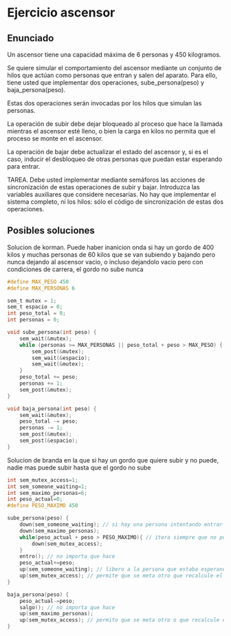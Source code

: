 # Ejercicio ascensor

## Enunciado

Un ascensor tiene una capacidad máxima de 6 personas y 450 kilogramos.

Se quiere simular el comportamiento del ascensor mediante un conjunto de hilos que actúan como personas que entran y salen del aparato. Para ello, tiene usted que implementar dos operaciones, sube_persona(peso) y baja_persona(peso).

Estas dos operaciones serán invocadas por los hilos que simulan las personas.

La operación de subir debe dejar bloqueado al proceso que hace la llamada mientras el ascensor esté lleno, o bien la carga en kilos no permita que el proceso se monte en el ascensor.

La operación de bajar debe actualizar el estado del ascensor y, si es el caso, inducir el desbloqueo de otras personas que puedan estar esperando para entrar.

TAREA. Debe usted implementar mediante semáforos las acciones de sincronización de estas operaciones de subir y bajar. Introduzca las variables auxiliares que considere necesarias. No hay que implementar el sistema completo, ni los hilos: sólo el código de sincronización de estas dos operaciones.

## Posibles soluciones


Solucion de korman. Puede haber inanicion onda si hay un gordo de 400 kilos y muchas personas de 60 kilos que se van subiendo y bajando pero nunca dejando al ascensor vacio, o incluso dejandolo vacio pero con condiciones de carrera, el gordo no sube nunca

```c
#define MAX_PESO 450
#define MAX_PERSONAS 6

sem_t mutex = 1;
sem_t espacio = 0;
int peso_total = 0;
int personas = 0;

void sube_persona(int peso) {
    sem_wait(&mutex);
    while (personas >= MAX_PERSONAS || peso_total + peso > MAX_PESO) {
        sem_post(&mutex);
        sem_wait(&espacio);
        sem_wait(&mutex);
    }
    peso_total += peso;
    personas += 1;
    sem_post(&mutex);
}

void baja_persona(int peso) {
    sem_wait(&mutex);
    peso_total -= peso;
    personas -= 1;
    sem_post(&mutex);
    sem_post(&espacio);
}
```

Solucion de branda en la que si hay un gordo que quiere subir y no puede, nadie mas puede subir hasta que el gordo no sube

```c
int sem_mutex_access=1;
int sem_someone_waiting=1;
int sem_maximo_personas=6;
int peso_actual=0;
#define PESO_MAXIMO 450

sube_persona(peso) {
    down(sem_someone_waiting); // si hay una persona intentando entrar se bloquea
    down(sem_maximo_personas);
    while(peso_actual + peso > PESO_MAXIMO){ // itera siempre que no pueda entrar
        down(sem_mutex_access);
    }
    entro(); // no importa que hace
    peso_actual+=peso;
    up(sem_someone_waiting); // libero a la persona que estaba esperando
    up(sem_mutex_access); // permite que se meta otro que recalcule el peso
}

baja_persona(peso) {
    peso_actual-=peso;
    salgo(); // no importa que hace
    up(sem_maximo_personas); 
    up(sem_mutex_access); // permito que se meta otro o que recalcule el peso
}

```


